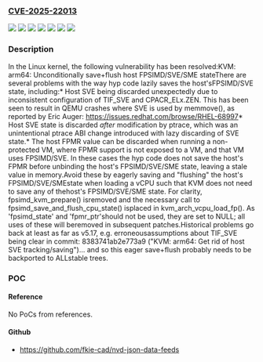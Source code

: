 ### [CVE-2025-22013](https://cve.mitre.org/cgi-bin/cvename.cgi?name=CVE-2025-22013)
![](https://img.shields.io/static/v1?label=Product&message=Linux&color=blue)
![](https://img.shields.io/static/v1?label=Version&message=&color=brightgreen)
![](https://img.shields.io/static/v1?label=Version&message=6.2%20&color=brightgreen)
![](https://img.shields.io/static/v1?label=Version&message=93ae6b01bafee8fa385aa25ee7ebdb40057f6abe%20&color=brightgreen)
![](https://img.shields.io/static/v1?label=Version&message=c4ab60a86c5ed7c0d727c6dc8cec352e16bc7f90%20&color=brightgreen)
![](https://img.shields.io/static/v1?label=Version&message=d5f7d3833b534f9e43e548461dba1e60aa82f587%20&color=brightgreen)
![](https://img.shields.io/static/v1?label=Vulnerability&message=n%2Fa&color=blue)

### Description

In the Linux kernel, the following vulnerability has been resolved:KVM: arm64: Unconditionally save+flush host FPSIMD/SVE/SME stateThere are several problems with the way hyp code lazily saves the host'sFPSIMD/SVE state, including:* Host SVE being discarded unexpectedly due to inconsistent  configuration of TIF_SVE and CPACR_ELx.ZEN. This has been seen to  result in QEMU crashes where SVE is used by memmove(), as reported by  Eric Auger:  https://issues.redhat.com/browse/RHEL-68997* Host SVE state is discarded *after* modification by ptrace, which was an  unintentional ptrace ABI change introduced with lazy discarding of SVE state.* The host FPMR value can be discarded when running a non-protected VM,  where FPMR support is not exposed to a VM, and that VM uses  FPSIMD/SVE. In these cases the hyp code does not save the host's FPMR  before unbinding the host's FPSIMD/SVE/SME state, leaving a stale  value in memory.Avoid these by eagerly saving and "flushing" the host's FPSIMD/SVE/SMEstate when loading a vCPU such that KVM does not need to save any of thehost's FPSIMD/SVE/SME state. For clarity, fpsimd_kvm_prepare() isremoved and the necessary call to fpsimd_save_and_flush_cpu_state() isplaced in kvm_arch_vcpu_load_fp(). As 'fpsimd_state' and 'fpmr_ptr'should not be used, they are set to NULL; all uses of these will beremoved in subsequent patches.Historical problems go back at least as far as v5.17, e.g. erroneousassumptions about TIF_SVE being clear in commit:  8383741ab2e773a9 ("KVM: arm64: Get rid of host SVE tracking/saving")... and so this eager save+flush probably needs to be backported to ALLstable trees.

### POC

#### Reference
No PoCs from references.

#### Github
- https://github.com/fkie-cad/nvd-json-data-feeds


